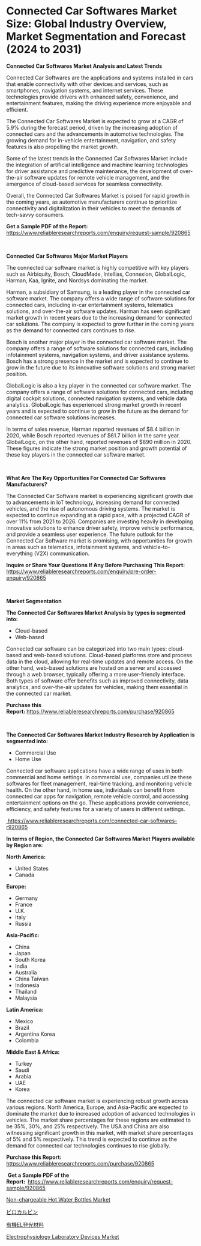 <p><h1>Connected Car Softwares Market Size: Global Industry Overview, Market Segmentation and Forecast (2024 to 2031)</h1></p><p><strong>Connected Car Softwares Market Analysis and Latest Trends</strong></p>
<p><p>Connected Car Softwares are the applications and systems installed in cars that enable connectivity with other devices and services, such as smartphones, navigation systems, and internet services. These technologies provide drivers with enhanced safety, convenience, and entertainment features, making the driving experience more enjoyable and efficient.</p><p>The Connected Car Softwares Market is expected to grow at a CAGR of 5.9% during the forecast period, driven by the increasing adoption of connected cars and the advancements in automotive technologies. The growing demand for in-vehicle entertainment, navigation, and safety features is also propelling the market growth.</p><p>Some of the latest trends in the Connected Car Softwares Market include the integration of artificial intelligence and machine learning technologies for driver assistance and predictive maintenance, the development of over-the-air software updates for remote vehicle management, and the emergence of cloud-based services for seamless connectivity.</p><p>Overall, the Connected Car Softwares Market is poised for rapid growth in the coming years, as automotive manufacturers continue to prioritize connectivity and digitalization in their vehicles to meet the demands of tech-savvy consumers.</p></p>
<p><strong>Get a Sample PDF of the Report:&nbsp;</strong> <a href="https://www.reliableresearchreports.com/enquiry/request-sample/920865">https://www.reliableresearchreports.com/enquiry/request-sample/920865</a></p>
<p>&nbsp;</p>
<p><strong>Connected Car Softwares Major Market Players</strong></p>
<p><p>The connected car software market is highly competitive with key players such as Airbiquity, Bosch, CloudMade, Intellias, Connexion, GlobalLogic, Harman, Kaa, Ignite, and Nordsys dominating the market. </p><p>Harman, a subsidiary of Samsung, is a leading player in the connected car software market. The company offers a wide range of software solutions for connected cars, including in-car entertainment systems, telematics solutions, and over-the-air software updates. Harman has seen significant market growth in recent years due to the increasing demand for connected car solutions. The company is expected to grow further in the coming years as the demand for connected cars continues to rise.</p><p>Bosch is another major player in the connected car software market. The company offers a range of software solutions for connected cars, including infotainment systems, navigation systems, and driver assistance systems. Bosch has a strong presence in the market and is expected to continue to grow in the future due to its innovative software solutions and strong market position.</p><p>GlobalLogic is also a key player in the connected car software market. The company offers a range of software solutions for connected cars, including digital cockpit solutions, connected navigation systems, and vehicle data analytics. GlobalLogic has experienced strong market growth in recent years and is expected to continue to grow in the future as the demand for connected car software solutions increases.</p><p>In terms of sales revenue, Harman reported revenues of $8.4 billion in 2020, while Bosch reported revenues of $61.7 billion in the same year. GlobalLogic, on the other hand, reported revenues of $890 million in 2020. These figures indicate the strong market position and growth potential of these key players in the connected car software market.</p></p>
<p>&nbsp;</p>
<p><strong>What Are The Key Opportunities For Connected Car Softwares Manufacturers?</strong></p>
<p><p>The Connected Car Software market is experiencing significant growth due to advancements in IoT technology, increasing demand for connected vehicles, and the rise of autonomous driving systems. The market is expected to continue expanding at a rapid pace, with a projected CAGR of over 11% from 2021 to 2026. Companies are investing heavily in developing innovative solutions to enhance driver safety, improve vehicle performance, and provide a seamless user experience. The future outlook for the Connected Car Software market is promising, with opportunities for growth in areas such as telematics, infotainment systems, and vehicle-to-everything (V2X) communication.</p></p>
<p><strong>Inquire or Share Your Questions If Any Before Purchasing This Report:</strong> <a href="https://www.reliableresearchreports.com/enquiry/pre-order-enquiry/920865">https://www.reliableresearchreports.com/enquiry/pre-order-enquiry/920865</a></p>
<p>&nbsp;</p>
<p><strong>Market Segmentation</strong></p>
<p><strong>The Connected Car Softwares Market Analysis by types is segmented into:</strong></p>
<p><ul><li>Cloud-based</li><li>Web-based</li></ul></p>
<p><p>Connected car software can be categorized into two main types: cloud-based and web-based solutions. Cloud-based platforms store and process data in the cloud, allowing for real-time updates and remote access. On the other hand, web-based solutions are hosted on a server and accessed through a web browser, typically offering a more user-friendly interface. Both types of software offer benefits such as improved connectivity, data analytics, and over-the-air updates for vehicles, making them essential in the connected car market.</p></p>
<p><strong>Purchase this Report:&nbsp;</strong><a href="https://www.reliableresearchreports.com/purchase/920865">https://www.reliableresearchreports.com/purchase/920865</a></p>
<p>&nbsp;</p>
<p><strong>The Connected Car Softwares Market Industry Research by Application is segmented into:</strong></p>
<p><ul><li>Commercial Use</li><li>Home Use</li></ul></p>
<p><p>Connected car software applications have a wide range of uses in both commercial and home settings. In commercial use, companies utilize these softwares for fleet management, real-time tracking, and monitoring vehicle health. On the other hand, in home use, individuals can benefit from connected car apps for navigation, remote vehicle control, and accessing entertainment options on the go. These applications provide convenience, efficiency, and safety features for a variety of users in different settings.</p></p>
<p><a href="https://www.reliableresearchreports.com/connected-car-softwares-r920865">&nbsp;https://www.reliableresearchreports.com/connected-car-softwares-r920865</a></p>
<p><strong>In terms of Region, the Connected Car Softwares Market Players available by Region are:</strong></p>
<p>
    <p> <strong> North America: </strong>
        <ul>
            <li>United States</li>
            <li>Canada</li>
        </ul>
        </p> 
    <p> <strong> Europe: </strong>
        <ul>
            <li>Germany</li>
            <li>France</li>
            <li>U.K.</li>
            <li>Italy</li>
            <li>Russia</li>
        </ul>
        </p> 
    <p> <strong> Asia-Pacific: </strong>
        <ul>
            <li>China</li>
            <li>Japan</li>
            <li>South Korea</li>
            <li>India</li>
            <li>Australia</li>
            <li>China Taiwan</li>
            <li>Indonesia</li>
            <li>Thailand</li>
            <li>Malaysia</li>
        </ul>
        </p> 
    <p> <strong> Latin America: </strong>
        <ul>
            <li>Mexico</li>
            <li>Brazil</li>
            <li>Argentina Korea</li>
            <li>Colombia</li>
        </ul>
        </p> 
    <p> <strong> Middle East & Africa: </strong>
        <ul>
            <li>Turkey</li>
            <li>Saudi</li>
            <li>Arabia</li>
            <li>UAE</li>
            <li>Korea</li>
        </ul>
    </p>
    </p>
<p><p>The connected car software market is experiencing robust growth across various regions. North America, Europe, and Asia-Pacific are expected to dominate the market due to increased adoption of advanced technologies in vehicles. The market share percentages for these regions are estimated to be 35%, 30%, and 25% respectively. The USA and China are also witnessing significant growth in this market, with market share percentages of 5% and 5% respectively. This trend is expected to continue as the demand for connected car technologies continues to rise globally.</p></p>
<p><strong>Purchase this Report: </strong><a href="https://www.reliableresearchreports.com/purchase/920865">https://www.reliableresearchreports.com/purchase/920865</a></p>
<p>&nbsp;<strong>Get a Sample PDF of the Report:&nbsp;&nbsp;</strong><a href="https://www.reliableresearchreports.com/enquiry/request-sample/920865">https://www.reliableresearchreports.com/enquiry/request-sample/920865</a></p>
<p><strong></strong></p>
<p><p><a href="https://github.com/kmatchooka/Market-Research-Report-List-1/blob/main/non-chargeable-hot-water-bottles-market.md">Non-chargeable Hot Water Bottles Market</a></p><p><a href="https://github.com/CloydAbbott2023/Market-Research-Report-List-2/blob/main/3428445175693.md">ピロカルピン</a></p><p><a href="https://github.com/Fatimaklein1/Market-Research-Report-List-2/blob/main/1748279175694.md">有機EL発光材料</a></p><p><a href="https://github.com/DarrenSipes1990/Market-Research-Report-List-1/blob/main/electrophysiology-laboratory-devices-market.md">Electrophysiology Laboratory Devices Market</a></p></p>